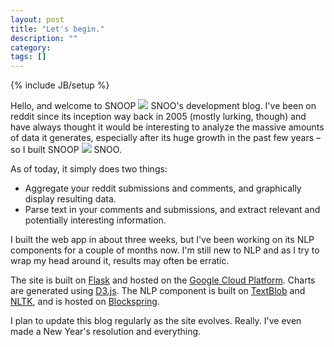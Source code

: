 ```yaml
---
layout: post
title: "Let's begin."
description: ""
category: 
tags: []
---
```

{% include JB/setup %}

Hello, and welcome to <span class="logo logo-small">SNOOP <img src="{{ ASSET_PATH }}snoopsnoo/img/logo_sm.png"> SNOO</span>'s development blog. I've been on reddit since its inception way back in 2005 (mostly lurking, though) and have always thought it would be interesting to analyze the massive amounts of data it generates, especially after its huge growth in the past few years – so I built <span class="logo logo-small">SNOOP <img src="{{ ASSET_PATH }}snoopsnoo/img/logo_sm.png"> SNOO</span>.

As of today, it simply does two things:

* Aggregate your reddit submissions and comments, and graphically display resulting data.
* Parse text in your comments and submissions, and extract relevant and potentially interesting information.


I built the web app in about three weeks, but I've been working on its NLP components for a couple of months now. I'm still new to NLP and as I try to wrap my head around it, results may often be erratic. 

The site is built on [Flask](http://flask.pocoo.org/) and hosted on the [Google Cloud Platform](https://cloud.google.com/). Charts are generated using [D3.js](http://d3js.org/). The NLP component is built on [TextBlob](https://github.com/sloria/TextBlob) and [NLTK](http://www.nltk.org/), and is hosted on [Blockspring](https://www.blockspring.com/).


I plan to update this blog regularly as the site evolves. Really. I've even made a New Year's resolution and everything.